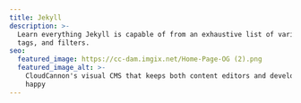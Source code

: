 ```yaml
---
title: Jekyll
description: >-
  Learn everything Jekyll is capable of from an exhaustive list of variables,
  tags, and filters.
seo:
  featured_image: https://cc-dam.imgix.net/Home-Page-OG (2).png
  featured_image_alt: >-
    CloudCannon's visual CMS that keeps both content editors and developers
    happy
---
```

